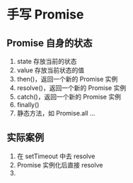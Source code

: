 # 手写 Promise

## Promise 自身的状态

1. state 存放当前的状态
2. value 存放当前状态的值
3. then()，返回一个新的 Promise 实例
4. resolve()，返回一个新的 Promise 实例
5. catch()，返回一个新的 Promise 实例
6. finally()
7. 静态方法，如 Promise.all ...

## 实际案例

1. 在 setTimeout 中去 resolve
2. Promise 实例化后直接 resolve
3. 
